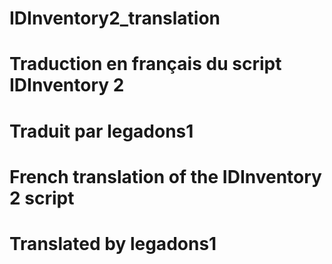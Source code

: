 # IDInventory2_translation

# Traduction en français du script IDInventory 2
# Traduit par legadons1

# French translation of the IDInventory 2 script
# Translated by legadons1
